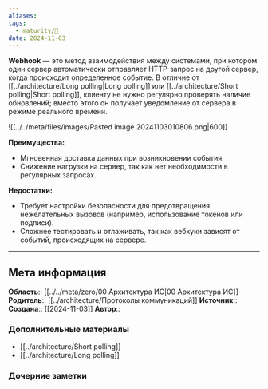 ```yaml
---
aliases: 
tags:
  - maturity/🌱
date: 2024-11-03
---
```

**Webhook** — это метод взаимодействия между системами, при котором один сервер автоматически отправляет HTTP-запрос на другой сервер, когда происходит определенное событие. В отличие от [[../architecture/Long polling|Long polling]] или [[../architecture/Short polling|Short polling]], клиенту не нужно регулярно проверять наличие обновлений; вместо этого он получает уведомление от сервера в режиме реального времени.

![[../../meta/files/images/Pasted image 20241103010806.png|600]]

**Преимущества:**
- Мгновенная доставка данных при возникновении события.
- Снижение нагрузки на сервер, так как нет необходимости в регулярных запросах.
  
**Недостатки:**
- Требует настройки безопасности для предотвращения нежелательных вызовов (например, использование токенов или подписи).
- Сложнее тестировать и отлаживать, так как вебхуки зависят от событий, происходящих на сервере.
***
## Мета информация
**Область**:: [[../../meta/zero/00 Архитектура ИС|00 Архитектура ИС]]
**Родитель**:: [[../architecture/Протоколы коммуникаций]]
**Источник**:: 
**Создана**:: [[2024-11-03]]
**Автор**:: 
### Дополнительные материалы
- [[../architecture/Short polling]]
- [[../architecture/Long polling]]

### Дочерние заметки
<!-- QueryToSerialize: LIST FROM [[]] WHERE contains(Родитель, this.file.link) or contains(parents, this.file.link) -->

